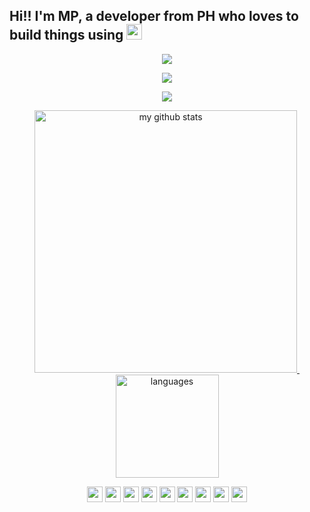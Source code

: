 ## Hi!! I'm MP, a developer from PH who loves to build things using <img src="https://devicon.dev/devicon.git/icons/javascript/javascript-original.svg" width="25px" height="25px"/>

<!-- profile views -->
<p align="center">
  <img src="https://enecpmd364zrwcw.m.pipedream.net"/>
</p>

<!-- github stats card -->
<p align="center">
  <img src="https://github-readme-stats.vercel.app/api?username=mplibunao" />
</p>

<!-- trophy -->
<a href="https://mplibunao.github.io/personal_portfolio/">
    <p align="center">
        <img src="https://github-profile-trophy.vercel.app/?username=mplibunao&column=7&theme=onedark"/>
    </p>
</a>

<!-- status codes -->
<a align="center" href="http://mplibunao.github.io/personal_portfolio/">
    <p align="center">
      <img src="https://github-readme-stats.vercel.app/api?username=mplibunao&show_icons=true&theme=tokyonight" alt="my github stats" width="420"/>&nbsp;
      <img src="https://github-readme-stats.vercel.app/api/top-langs/?username=mplibunao&layout=compact&theme=tokyonight" alt="languages" height="165">
    </p>
</a>

<!-- programming languages-->
<p align="center">
  <img src="https://devicon.dev/devicon.git/icons/javascript/javascript-original.svg" width="25px" height="25px"/>
  <img src="https://devicon.dev/devicon.git/icons/react/react-original.svg" width="25px" height="25px"/>
  <img src="https://devicon.dev/devicon.git/icons/nodejs/nodejs-original.svg" width="25px" height="25px"/>
  <img src="https://devicon.dev/devicon.git/icons/linux/linux-plain.svg" width="25px" height="25px"/>
  <img src="https://devicon.dev/devicon.git/icons/docker/docker-original.svg" width="25px" height="25px"/>
  <img src="https://devicon.dev/devicon.git/icons/mongodb/mongodb-original.svg" width="25px" height="25px"/>
  <img src="https://devicon.dev/devicon.git/icons/ruby/ruby-original.svg" width="25px" height="25px"/>
  <img src="https://devicon.dev/devicon.git/icons/typescript/typescript-original.svg" width="25px" height="25px"/>
  <img src="https://devicon.dev/devicon.git/icons/vim/vim-original.svg" width="25px" height="25px"/>
  <!--
  <img src="https://devicon.dev/devicon.git/icons/python/python-original.svg" width="25px" height="25px"/>
  -->
</p>
